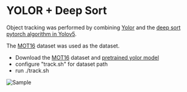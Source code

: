 # YOLOR + Deep Sort

Object tracking was performed by combining [Yolor](https://github.com/WongKinYiu/yolor) and the [deep sort pytorch algorithm in Yolov5](https://github.com/mikel-brostrom/Yolov5_DeepSort_Pytorch).

The [MOT16](https://motchallenge.net/data/MOT16/) dataset was used as the dataset.

- Download the [MOT16](https://motchallenge.net/data/MOT16/) dataset and [pretrained yolor model](https://drive.google.com/file/d/1Tdn3yqpZ79X7R1Ql0zNlNScB1Dv9Fp76/view?usp=sharing) 
- configure "track.sh" for dataset path 
- run ./track.sh
 
![Sample](https://user-images.githubusercontent.com/1481904/142205625-ccdffff5-0d2a-4859-a540-58660ed45488.gif)
